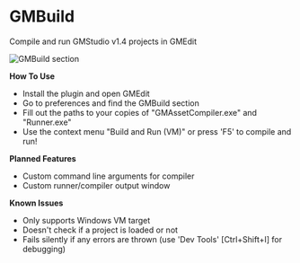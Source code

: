 # GMBuild
Compile and run GMStudio v1.4 projects in GMEdit

![GMBuild section](https://raw.githubusercontent.com/kbjwes77/GMBuild/master/gmbuild.jpg)

**How To Use**

* Install the plugin and open GMEdit
* Go to preferences and find the GMBuild section
* Fill out the paths to your copies of "GMAssetCompiler.exe" and "Runner.exe"
* Use the context menu "Build and Run (VM)" or press 'F5' to compile and run!

**Planned Features**

* Custom command line arguments for compiler
* Custom runner/compiler output window

**Known Issues**

* Only supports Windows VM target
* Doesn't check if a project is loaded or not
* Fails silently if any errors are thrown (use 'Dev Tools' [Ctrl+Shift+I] for debugging)
